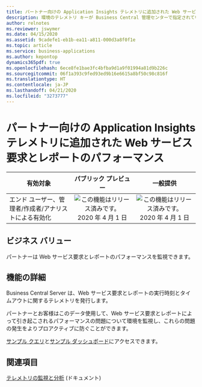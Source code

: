 ```yaml
---
title: パートナー向けの Application Insights テレメトリに追加された Web サービス要求とレポートのパフォーマンス
description: 環境のテレメトリ キーが Business Central 管理センターで指定されている場合、サーバーは Web サービス要求の実行時刻とレポート実行時刻に関するテレメトリを発行します。
author: relnotes
ms.reviewer: jswymer
ms.date: 04/15/2020
ms.assetid: 9cadefe1-eb1b-ea11-a811-000d3a8f0f1e
ms.topic: article
ms.service: business-applications
ms.author: kepontop
dynamics365pdf: true
ms.openlocfilehash: 6ece8fe1bae3fc4bfba9d1a9f01994a81d9b226c
ms.sourcegitcommit: 06f1a393c9fed93ed9b16e6615a8bf50c98c816f
ms.translationtype: HT
ms.contentlocale: ja-JP
ms.lasthandoff: 04/21/2020
ms.locfileid: "3273777"
---
```

# <a name="performance-of-web-service-requests-and-reports-added-to-application-insights-telemetry-for-partners"></a>パートナー向けの Application Insights テレメトリに追加された Web サービス要求とレポートのパフォーマンス


| 有効対象    |  パブリック プレビュー | 一般提供 | 
| ---------- | :----------: |:----------: |
|エンド ユーザー、管理者/作成者/アナリストによる有効化|![この機能はリリース済みです。](/dynamics365-release-plan/media/green-checkmark.png "この機能はリリース済みです。") 2020 年 4 月 1 日| ![この機能はリリース済みです。](/dynamics365-release-plan/media/green-checkmark.png "この機能はリリース済みです。") 2020 年 4 月 1 日|


## <a name="business-value"></a>ビジネス バリュー
<!-- bv start -->
パートナーは Web サービス要求とレポートのパフォーマンスを監視できます。
<!-- bv end -->



## <a name="feature-details"></a>機能の詳細
<!--feature detail start -->
Business Central Server は、Web サービス要求とレポートの実行時刻とタイムアウトに関するテレメトリを発行します。 

パートナーとお客様はこのデータ使用して、Web サービス要求とレポートによって引き起こされるパフォーマンスの問題について環境を監視し、これらの問題の発生をよりプロアクティブに防ぐことができます。

[サンプル クエリ](https://github.com/microsoft/BCTech/tree/master/samples/AppInsights/KQL)と[サンプル ダッシュボード](https://github.com/microsoft/BCTech/tree/master/samples/AppInsights/Dashboard)にアクセスできます。
<!--feature detail end -->










## <a name="see-also"></a>関連項目

<!--docs start-->
[テレメトリの監視と分析](https://docs.microsoft.com/dynamics365/business-central/dev-itpro/administration/telemetry-overview) (ドキュメント)
<!--docs end-->
